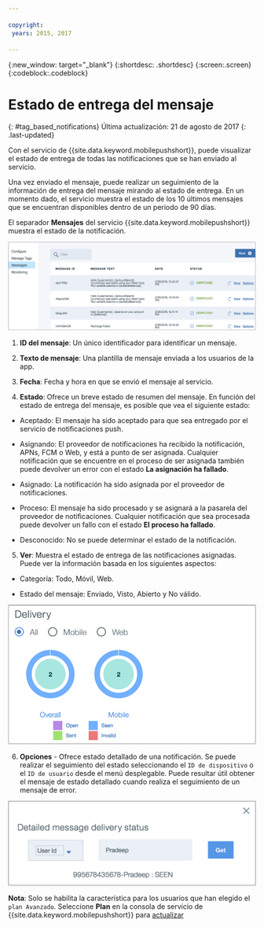 ```yaml
---

copyright:
 years: 2015, 2017

---
```


{:new_window: target="_blank"}
{:shortdesc: .shortdesc}
{:screen:.screen}
{:codeblock:.codeblock}

# Estado de entrega del mensaje
{: #tag_based_notifications}
Última actualización: 21 de agosto de 2017
{: .last-updated}


Con el servicio de {{site.data.keyword.mobilepushshort}}, puede visualizar el estado de entrega de todas las notificaciones que se han enviado al servicio. 

Una vez enviado el mensaje, puede realizar un seguimiento de la información de entrega del mensaje mirando al estado de entrega. En un momento dado, el servicio muestra el estado de los 10 últimos mensajes que se encuentran disponibles dentro de un periodo de 90 días.

El separador **Mensajes** del servicio {{site.data.keyword.mobilepushshort}} muestra el estado de la notificación.

![estado de las notificaciones](images/notification_status_new.png)

1. **ID del mensaje**: Un único identificador para identificar un mensaje.

2. **Texto de mensaje**: Una plantilla de mensaje enviada a los usuarios de la app.

3. **Fecha**: Fecha y hora en que se envió el mensaje al servicio.

4. **Estado**: Ofrece un breve estado de resumen del mensaje. En función del estado de entrega del mensaje, es posible que vea el siguiente estado:

 - Aceptado: El mensaje ha sido aceptado para que sea entregado por el servicio de notificaciones push.
   
 - Asignando: El proveedor de notificaciones ha recibido la notificación, APNs, FCM o Web, y está a punto de ser asignada. Cualquier notificación que se encuentre en el proceso de ser asignada también puede devolver un error con el estado **La asignación ha fallado**.
 
 - Asignado: La notificación ha sido asignada por el proveedor de notificaciones.
 
 - Proceso: El mensaje ha sido procesado y se asignará a la pasarela del proveedor de notificaciones. Cualquier notificación que sea procesada puede devolver un fallo con el estado **El proceso ha fallado**.
 
 - Desconocido: No se puede determinar el estado de la notificación.
 
5. **Ver**: Muestra el estado de entrega de las notificaciones asignadas. Puede ver la información basada en los siguientes aspectos:

 - Categoría: Todo, Móvil, Web<!---and HTTP--->.
 
 - Estado del mensaje: Enviado, Visto, Abierto y No válido. 

![estado de las notificaciones](images/message_delivery_status_new.png)

6. **Opciones** - Ofrece estado detallado de una notificación. Se puede realizar el seguimiento del estado seleccionando el `ID de dispositivo` o el `ID de usuario` desde el menú desplegable. Puede resultar útil obtener el mensaje de estado detallado cuando realiza el seguimiento de un mensaje de error.

![estado detallado](images/detailed_message_delivery.png)

**Nota**: Solo se habilita la característica para los usuarios que han elegido el `plan Avanzado`. Seleccione **Plan** en la consola de servicio de {{site.data.keyword.mobilepushshort}} para [actualizar](https://console-tok02-red.cdn.s-bluemix.net/docs/account/change-plan.html#changing)


